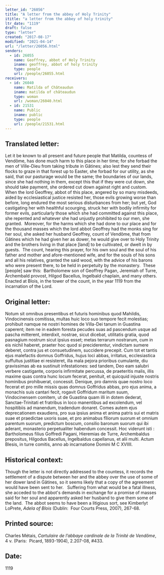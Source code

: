```yaml
---
letter_id: "26056"
title: "A letter from the abbey of Holy Trinity"
ititle: "a letter from the abbey of holy trinity"
ltr_date: "1119"
draft: false
type: "letter"
created: "2017-08-17"
modified: "2021-04-14"
url: "/letter/26056.html"
senders:
  - id: 26055
    name: Geoffrey, abbot of Holy Trinity
    iname: geoffrey, abbot of holy trinity
    type: people
    url: /people/26055.html
receivers:
  - id: 26040
    name: Matilda of Châteaudun
    iname: matilda of châteaudun
    type: woman
    url: /woman/26040.html
  - id: 21531
    name: Public
    iname: public
    type: people
    url: /people/21531.html
---
```

<h2> Translated letter:</h2><p>Let it be known to all present and future people that Matilda, countess of Vendôme, has done much harm to this place in her time; for she forbad the men of Ville-Dieu from taking tribute in Gâtines; also lest they send their flocks to graze in that forest up to Easter, she forbad for our utility, as she said, that our pasturage would be the same; the boundaries of our lands, since she had nothing in them, except this that if they were cut down, she should take payment, she ordered cut down against right and custom.&nbsp; When the lord Geoffrey, abbot of this place, angered by so many misdeeds, aided by ecclesiastical justice resisted her, those evils growing worse than before, long endured the most serious disturbances from her; but yet, God castigating her with healthful scourging, struck her with bodily infirmity for former evils, particularly those which she had committed against this place, she repented and whatever she had unjustly prohibited to our men, she granted.&nbsp; Moreover, for the harms which she had done to our place and for the thousand masses which the lord abbot Geoffrey had the monks sing for her soul, she asked her husband Geoffrey, count of Vendôme, that from Gâtines which he had given her as dower, he would give over to Holy Trinity and the brothers living in that place [land] to be cultivated, or dwelt in by guests.&nbsp; The count, hearing this prayer, for his own soul and the soul of his father and mother and afore-mentioned wife, and for the souls of his sons and all his relatives, granted the said wood, with the advice of his barons who were present there, to be held in perpetuity by the monastery.&nbsp; These [people] saw this:&nbsp; Bartholomew son of Geoffrey Pagan, Jeremiah of Turre, Archembald provost, Hilgod Bacellus, Ingelbald chaplain, and many others.&nbsp; Enacted at Blois, in the tower of the count, in the year 1119 from the incarnation of the Lord.</p><h2 class="mt-4"> Original letter:</h2><p>Notum sit omnibus presentibus et futuris hominibus quod Mahildis, Vindocinensis comitissa, multas huic loco suo tempore fecit molestias; prohibuit namque ne nostri homines de Villa-Dei tanum in Guastina caperent; item ne in eadem foresta pecudes suas ad pascendum usque ad pascha mitterent, interdixit, nostrae, sicut dicebat, utilitatis gratia, quod pasnagium nostrum sicut ipsius esset; metas terrarum nostrarum, cum in eis nichil haberet, praeter hoc quod si preciderentur, vindictam sumere deberet, contra jus et consuetudinem, succidere precepit. Cum tot et tantis ejus malefactis domnus Goffridus, hujus loci abbas, irritatus, ecclesiastica suffultus justitiae ei resisteret, illa mala pejora prioribus cumulante, diu gravissimas ab ea sustinuit infestationes: sed tandem, Deo eam salubri verbere castigante, corporis infirmitate percussa, de praeteritis malis, illis maxime quas contra hunc locum fecerat, penituit, et quicquid injuste nostris hominibus prohibuerat, concessit. Denique, pro damnis quae nostro loco fecerat et pro mille missis quas domnus Goffridus abbas, pro ejus anima, a monachis suis cantari fecit, rogavit Goffridum maritum suum, Vindocinensem comitem, ut de Guastina quam illi in dotem dederat, Sanctae-Trinitati et fratribus in loco manentibus ad excolendum, vel hospitibiis ad manendum, tradendum donaret. Comes autem ejus deprecationem exaudiens, pro sua ipsius anima et anima patris sui et matris suae et praedictae uxoris suae, et pro animabus fîliorum suorum et omnium parentum suorum, predictum boscum, consilio baronum suorum qui ibi aderant, monasterio perpetualiter habendum concessit. Hoc viderunt isti : Bartholomeus filius Goffredi Pagani, Hieremias de Turre, Archembaldus prepositus, Hilgodus Bacellus, Ingelbaldus capellanus, et alii multi. Actum Blesis, in turre comitis, anno ab incarnatione Domini M C XVIIII.&nbsp;</p><h2 class="mt-4"> Historical context:</h2><p>Though the letter is not directly addressed to the countess, it records the settlement of a dispute between her and the abbey over the use of some of her dower land in&nbsp;Gâtines, so it seems likely that a copy of the agreement would have been sent to her. &nbsp; Suffering from what would be a fatal illness, she acceded to the abbot's demands in exchange for a promise of masses said for her soul and apparently asked her husband to give them some of the land. &nbsp;The abbot seems to have been a litigious sort, see Kimberlyt LoPrete, <em>Adela of Blois</em> (Dublin: &nbsp;Four Courts Press, 2007), 267-68.</p><h2 class="mt-4"> Printed source:</h2><p>Charles Métais, <em>Cartulaire de l’abbaye cardinale de la Trinité de Vendôme</em>, 4 v. (Paris:&nbsp; Picard, 1893-1904), 2.207-08, #433.</p><h2 class="mt-4"> Date:</h2>1119
